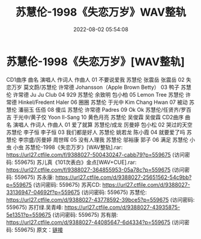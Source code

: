 ﻿---
title: 苏慧伦-1998《失恋万岁》WAV整轨
date: 2022-08-02 05:54:08
categories: WAV车载音乐、镜像
tags: 华语中文
---
# 苏慧伦-1998《失恋万岁》[WAV整轨]

CD1曲序 曲名 演唱人 作词人 作曲人
01 不要说爱我 苏慧伦 张震岳 张震岳
02 失恋万岁 莫文蔚/苏慧伦 许常德 Johansson（Apple Brown Betty）
03 鸭子 苏慧伦 许常德 Ju Ju Club
04 929 苏慧伦 余致明 包小柏
05 Lemon Tree 苏慧伦 许常德 Hinkel/Fredent Haler
06 圈圈 苏慧伦 于光中 Kim Chang Hwan
07 被动 苏慧伦 潘丽玉 伍佰
08 傻瓜 苏慧伦 许常德 Padres
09 Ok Ok 苏慧伦/任贤齐/罗百吉 于光中/黄子佼 Yoon Il-Sang
10 黄色月亮 苏慧伦 吴俊霖 吴俊霖
CD2曲序 曲名 演唱人 作词人 作曲人
01 爱了就算 苏慧伦/成龙 厉曼婷 包小松
02 哭过的天空 苏慧伦 李子恒 李子恒
03 我们都是好人 苏慧伦 姚若龙 陈小霞
04 就要爱了吗 苏慧伦 李宗盛/厉曼婷 周世晖
05 没有人理我 苏慧伦 邬裕康 郭子
06 满足 苏慧伦 小虫 小虫
苏慧伦-1998《失恋万岁》[WAV整轨].rar: https://url27.ctfile.com/f/9388027-500430247-cabb79?p=559675
(访问密码: 559675)
苏儿真《101次表白》金点[WAV+CUE].rar: https://url27.ctfile.com/f/9388027-364855953-05a78c?p=559675
(访问密码: 559675)
苏永康: https://url27.ctfile.com/d/9388027-25651562-54c9bb?p=559675
(访问密码: 559675)
苏芮CD: https://url27.ctfile.com/d/9388027-33136947-04692f?p=559675
(访问密码: 559675)
苏慧伦: https://url27.ctfile.com/d/9388027-43778592-39bce5?p=559675
(访问密码: 559675)
苏打绿.吴青峰: https://url27.ctfile.com/d/9388027-43935875-5e1351?p=559675
(访问密码: 559675)
苏有朋: https://url27.ctfile.com/d/9388027-44085647-6d4334?p=559675
(访问密码: 559675)
原文：[链接](https://blog.sina.com.cn/s/blog_1647c7e7601030yni.html)